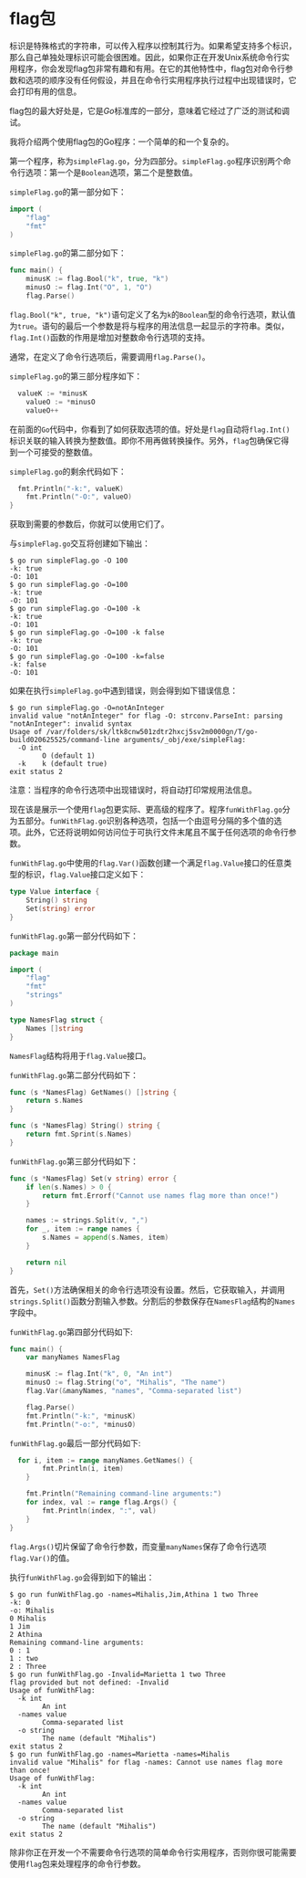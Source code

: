 # **flag包**

标识是特殊格式的字符串，可以传入程序以控制其行为。如果希望支持多个标识，那么自己单独处理标识可能会很困难。因此，如果你正在开发Unix系统命令行实用程序，你会发现flag包非常有趣和有用。在它的其他特性中，flag包对命令行参数和选项的顺序没有任何假设，并且在命令行实用程序执行过程中出现错误时，它会打印有用的信息。

flag包的最大好处是，它是*Go*标准库的一部分，意味着它经过了广泛的测试和调试。

我将介绍两个使用flag包的Go程序：一个简单的和一个复杂的。

第一个程序，称为`simpleFlag.go`，分为四部分。`simpleFlag.go`程序识别两个命令行选项：第一个是`Boolean`选项，第二个是整数值。

`simpleFlag.go`的第一部分如下：

```go
import (
	"flag"
	"fmt"
)
```

`simpleFlag.go`的第二部分如下：

```go
func main() {
	minusK := flag.Bool("k", true, "k")
	minusO := flag.Int("O", 1, "O")
	flag.Parse()
```

`flag.Bool("k", true, "k")`语句定义了名为`k`的`Boolean`型的命令行选项，默认值为`true`。语句的最后一个参数是将与程序的用法信息一起显示的字符串。类似，`flag.Int()`函数的作用是增加对整数命令行选项的支持。

通常，在定义了命令行选项后，需要调用`flag.Parse()`。

`simpleFlag.go`的第三部分程序如下：

```go
  valueK := *minusK
	valueO := *minusO
	valueO++
```

在前面的`Go`代码中，你看到了如何获取选项的值。好处是`flag`自动将`flag.Int() `标识关联的输入转换为整数值。即你不用再做转换操作。另外，`flag`包确保它得到一个可接受的整数值。

`simpleFlag.go`的剩余代码如下：

```go
  fmt.Println("-k:", valueK)
	fmt.Println("-O:", valueO)
}
```

获取到需要的参数后，你就可以使用它们了。

与`simpleFlag.go`交互将创建如下输出：

```shell
$ go run simpleFlag.go -O 100
-k: true
-O: 101
$ go run simpleFlag.go -O=100
-k: true
-O: 101
$ go run simpleFlag.go -O=100 -k
-k: true
-O: 101
$ go run simpleFlag.go -O=100 -k false
-k: true
-O: 101
$ go run simpleFlag.go -O=100 -k=false
-k: false
-O: 101
```

如果在执行`simpleFlag.go`中遇到错误，则会得到如下错误信息：

```shell
$ go run simpleFlag.go -O=notAnInteger
invalid value "notAnInteger" for flag -O: strconv.ParseInt: parsing "notAnInteger": invalid syntax
Usage of /var/folders/sk/ltk8cnw501zdtr2hxcj5sv2m0000gn/T/go-build020625525/command-line arguments/_obj/exe/simpleFlag:
  -O int
        O (default 1)
  -k    k (default true)
exit status 2
```

注意：当程序的命令行选项中出现错误时，将自动打印常规用法信息。

现在该是展示一个使用`flag`包更实际、更高级的程序了。程序`funWithFlag.go`分为五部分。`funWithFlag.go`识别各种选项，包括一个由逗号分隔的多个值的选项。此外，它还将说明如何访问位于可执行文件末尾且不属于任何选项的命令行参数。

`funWithFlag.go`中使用的`flag.Var()`函数创建一个满足`flag.Value`接口的任意类型的标识，`flag.Value`接口定义如下：

```go
type Value interface {
	String() string
	Set(string) error
}
```

`funWithFlag.go`第一部分代码如下：

```go
package main

import (
	"flag"
	"fmt"
	"strings"
)

type NamesFlag struct {
	Names []string
}
```

`NamesFlag`结构将用于`flag.Value`接口。

`funWithFlag.go`第二部分代码如下：

```go
func (s *NamesFlag) GetNames() []string {
	return s.Names
}

func (s *NamesFlag) String() string {
	return fmt.Sprint(s.Names)
}
```

`funWithFlag.go`第三部分代码如下：

```go
func (s *NamesFlag) Set(v string) error {
	if len(s.Names) > 0 {
		return fmt.Errorf("Cannot use names flag more than once!")
	}

	names := strings.Split(v, ",")
	for _, item := range names {
		s.Names = append(s.Names, item)
	}

	return nil
}
```

首先，`Set()`方法确保相关的命令行选项没有设置。然后，它获取输入，并调用`strings.Split()`函数分割输入参数。分割后的参数保存在`NamesFlag`结构的`Names`字段中。

`funWithFlag.go`第四部分代码如下:

```go
func main() {
	var manyNames NamesFlag

	minusK := flag.Int("k", 0, "An int")
	minusO := flag.String("o", "Mihalis", "The name")
	flag.Var(&manyNames, "names", "Comma-separated list")

	flag.Parse()
	fmt.Println("-k:", *minusK)
	fmt.Println("-o:", *minusO)
```

`funWithFlag.go`最后一部分代码如下:

```go
  for i, item := range manyNames.GetNames() {
		fmt.Println(i, item)
	}

	fmt.Println("Remaining command-line arguments:")
	for index, val := range flag.Args() {
		fmt.Println(index, ":", val)
	}
}
```

`flag.Args()`切片保留了命令行参数，而变量`manyNames`保存了命令行选项`flag.Var()`的值。

执行`funWithFlag.go`会得到如下的输出：

```shell
$ go run funWithFlag.go -names=Mihalis,Jim,Athina 1 two Three
-k: 0
-o: Mihalis
0 Mihalis
1 Jim
2 Athina
Remaining command-line arguments:
0 : 1
1 : two
2 : Three
$ go run funWithFlag.go -Invalid=Marietta 1 two Three
flag provided but not defined: -Invalid
Usage of funWithFlag:
  -k int
    	An int
  -names value
    	Comma-separated list
  -o string
    	The name (default "Mihalis")
exit status 2
$ go run funWithFlag.go -names=Marietta -names=Mihalis
invalid value "Mihalis" for flag -names: Cannot use names flag more than once!
Usage of funWithFlag:
  -k int
    	An int
  -names value
    	Comma-separated list
  -o string
    	The name (default "Mihalis")
exit status 2
```

除非你正在开发一个不需要命令行选项的简单命令行实用程序，否则你很可能需要使用`flag`包来处理程序的命令行参数。